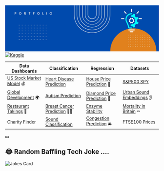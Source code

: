 ![alt text](https://github.com/get-heard/get-heard/blob/main/Banner.jpg?raw=true)
[![Kaggle](https://img.shields.io/badge/Kaggle_Notebooks-Master-orange)](https://www.kaggle.com/gkitchen)


| Data Dashboards | Classification | Regression | Datasets |  
| ------------- | ------------- | ------------- |   ------------- |  
| [US Stock Market Model](https://getheard.quarto.pub/spy) 💰| [Heart Disease Prediction](https://hearts.streamlit.app) | [House Price Prediction](https://www.kaggle.com/code/gkitchen/house-price-prediction) 🏡 | [S&P500 SPY](https://www.kaggle.com/datasets/gkitchen/s-and-p-500-spy)
| [Global Development](https://getheard.quarto.pub/gapminder) 🌍 | [Autism Prediction](https://www.kaggle.com/code/gkitchen/autism-prediction)|[Diamond Price Prediction](https://diamondz.streamlit.app) 💎| [Urban Sound Embeddings](https://www.kaggle.com/datasets/gkitchen/urban-sound-mfcc) 👂
| [Restaurant Takings](https://getheard.quarto.pub/tips)  🥗| [Breast Cancer Prediction](https://www.kaggle.com/code/gkitchen/breast-cancer-prediction) 👩‍⚕️| [Enzyme Stability](https://www.kaggle.com/code/gkitchen/enzyme-stability-prediction)  | [Mortality in Britain]( https://www.kaggle.com/datasets/gkitchen/uk-deaths-by-year-of-age) ⚰
| [Charity Finder](https://charities.streamlit.app)  | [Sound Classification](https://sounds.streamlit.app) | [Congestion Prediction](https://www.kaggle.com/code/gkitchen/congestion-prediction) 🚘| [FTSE100 Prices](https://www.kaggle.com/datasets/gkitchen/ftse100) 
💷
## 😂 Random Baffling Tech Joke ....
![Jokes Card](https://readme-jokes.vercel.app/api)
